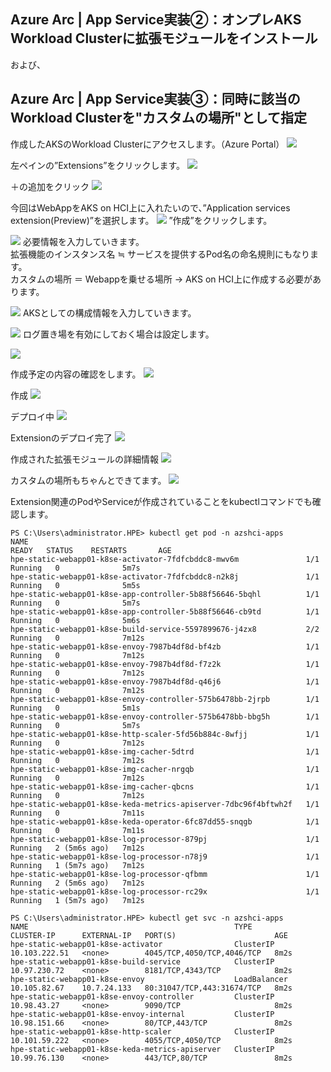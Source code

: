 ## Azure Arc | App Service実装②：オンプレAKS Workload Clusterに拡張モジュールをインストール
および、
## Azure Arc | App Service実装③：同時に該当のWorkload Clusterを"カスタムの場所"として指定<br>

作成したAKSのWorkload Clusterにアクセスします。（Azure Portal）
![](pics/pic01.png)

左ペインの”Extensions”をクリックします。
![](pics/pic02.png)

＋の追加をクリック
![](pics/pic03.png)

今回はWebAppをAKS on HCI上に入れたいので、”Application services extension(Preview)”を選択します。
![](pics/pic04.png)
”作成”をクリックします。

![](pics/pic05.png)
必要情報を入力していきます。<br>
拡張機能のインスタンス名 ≒ サービスを提供するPod名の命名規則にもなります。<br>
カスタムの場所 ＝ Webappを乗せる場所 → AKS on HCI上に作成する必要があります。

![](pics/pic06.png)
AKSとしての構成情報を入力していきます。

![](pics/pic07.png)
ログ置き場を有効にしておく場合は設定します。

![](pics/pic08.png)

作成予定の内容の確認をします。
![](pics/pic09.png)

作成
![](pics/pic10.png)

デプロイ中
![](pics/pic11.png)

Extensionのデプロイ完了
![](pics/pic12.png)

作成された拡張モジュールの詳細情報
![](pics/pic13.png)

カスタムの場所もちゃんとできてます。
![](pics/pic14.png)

Extension関連のPodやServiceが作成されていることをkubectlコマンドでも確認します。

```
PS C:\Users\administrator.HPE> kubectl get pod -n azshci-apps
NAME                                                              READY   STATUS    RESTARTS       AGE
hpe-static-webapp01-k8se-activator-7fdfcbddc8-mwv6m               1/1     Running   0              5m7s
hpe-static-webapp01-k8se-activator-7fdfcbddc8-n2k8j               1/1     Running   0              5m5s
hpe-static-webapp01-k8se-app-controller-5b88f56646-5bqhl          1/1     Running   0              5m7s
hpe-static-webapp01-k8se-app-controller-5b88f56646-cb9td          1/1     Running   0              5m6s
hpe-static-webapp01-k8se-build-service-5597899676-j4zx8           2/2     Running   0              7m12s
hpe-static-webapp01-k8se-envoy-7987b4df8d-bf4zb                   1/1     Running   0              7m12s
hpe-static-webapp01-k8se-envoy-7987b4df8d-f7z2k                   1/1     Running   0              7m12s
hpe-static-webapp01-k8se-envoy-7987b4df8d-q46j6                   1/1     Running   0              7m12s
hpe-static-webapp01-k8se-envoy-controller-575b6478bb-2jrpb        1/1     Running   0              5m1s
hpe-static-webapp01-k8se-envoy-controller-575b6478bb-bbg5h        1/1     Running   0              5m7s
hpe-static-webapp01-k8se-http-scaler-5fd56b884c-8wfjj             1/1     Running   0              7m12s
hpe-static-webapp01-k8se-img-cacher-5dtrd                         1/1     Running   0              7m12s
hpe-static-webapp01-k8se-img-cacher-nrgqb                         1/1     Running   0              7m12s
hpe-static-webapp01-k8se-img-cacher-qbcns                         1/1     Running   0              7m12s
hpe-static-webapp01-k8se-keda-metrics-apiserver-7dbc96f4bftwh2f   1/1     Running   0              7m11s
hpe-static-webapp01-k8se-keda-operator-6fc87dd55-snqgb            1/1     Running   0              7m11s
hpe-static-webapp01-k8se-log-processor-879pj                      1/1     Running   2 (5m6s ago)   7m12s
hpe-static-webapp01-k8se-log-processor-n78j9                      1/1     Running   1 (5m7s ago)   7m12s
hpe-static-webapp01-k8se-log-processor-qfbmm                      1/1     Running   2 (5m6s ago)   7m12s
hpe-static-webapp01-k8se-log-processor-rc29x                      1/1     Running   1 (5m7s ago)   7m12s
```

```
PS C:\Users\administrator.HPE> kubectl get svc -n azshci-apps
NAME                                              TYPE           CLUSTER-IP      EXTERNAL-IP   PORT(S)                      AGE
hpe-static-webapp01-k8se-activator                ClusterIP      10.103.222.51   <none>        4045/TCP,4050/TCP,4046/TCP   8m2s
hpe-static-webapp01-k8se-build-service            ClusterIP      10.97.230.72    <none>        8181/TCP,4343/TCP            8m2s
hpe-static-webapp01-k8se-envoy                    LoadBalancer   10.105.82.67    10.7.24.133   80:31047/TCP,443:31674/TCP   8m2s
hpe-static-webapp01-k8se-envoy-controller         ClusterIP      10.98.43.27     <none>        9090/TCP                     8m2s
hpe-static-webapp01-k8se-envoy-internal           ClusterIP      10.98.151.66    <none>        80/TCP,443/TCP               8m2s
hpe-static-webapp01-k8se-http-scaler              ClusterIP      10.101.59.222   <none>        4055/TCP,4050/TCP            8m2s
hpe-static-webapp01-k8se-keda-metrics-apiserver   ClusterIP      10.99.76.130    <none>        443/TCP,80/TCP               8m2s
```
